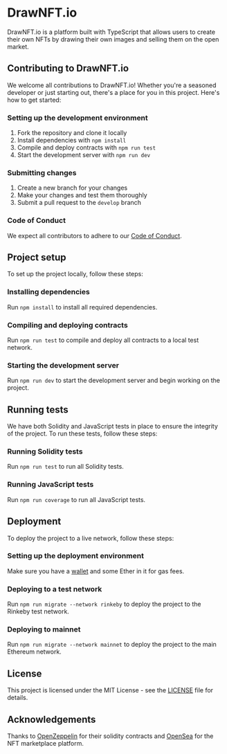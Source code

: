 # DrawNFT.io

DrawNFT.io is a platform built with TypeScript that allows users to create their own NFTs by drawing their own images and selling them on the open market.

## Contributing to DrawNFT.io

We welcome all contributions to DrawNFT.io! Whether you're a seasoned developer or just starting out, there's a place for you in this project. Here's how to get started:

### Setting up the development environment

1. Fork the repository and clone it locally
2. Install dependencies with `npm install`
3. Compile and deploy contracts with `npm run test`
4. Start the development server with `npm run dev`

### Submitting changes

1. Create a new branch for your changes
2. Make your changes and test them thoroughly
3. Submit a pull request to the `develop` branch

### Code of Conduct

We expect all contributors to adhere to our [Code of Conduct](CODE_OF_CONDUCT.md).

## Project setup

To set up the project locally, follow these steps:

### Installing dependencies

Run `npm install` to install all required dependencies.

### Compiling and deploying contracts

Run `npm run test` to compile and deploy all contracts to a local test network.

### Starting the development server

Run `npm run dev` to start the development server and begin working on the project.

## Running tests

We have both Solidity and JavaScript tests in place to ensure the integrity of the project. To run these tests, follow these steps:

### Running Solidity tests

Run `npm run test` to run all Solidity tests.

### Running JavaScript tests

Run `npm run coverage` to run all JavaScript tests.

## Deployment

To deploy the project to a live network, follow these steps:

### Setting up the deployment environment

Make sure you have a [wallet](https://wallet.ethereum.org/) and some Ether in it for gas fees.

### Deploying to a test network

Run `npm run migrate --network rinkeby` to deploy the project to the Rinkeby test network.

### Deploying to mainnet

Run `npm run migrate --network mainnet` to deploy the project to the main Ethereum network.

## License

This project is licensed under the MIT License - see the [LICENSE](LICENSE) file for details.

## Acknowledgements

Thanks to [OpenZeppelin](https://openzeppelin.org/) for their solidity contracts and [OpenSea](https://opensea.io/) for the NFT marketplace platform.

